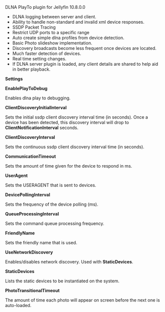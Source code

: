 DLNA PlayTo plugin for Jellyfin 10.8.0.0

- DLNA logging between server and client.
- Ability to handle non-standard and invalid xml device responses.
- SSDP Packet Tracing
- Restrict UDP ports to a specific range
- Auto create simple dlna profiles from device detection.
- Basic Photo slideshow implementation.
- Discovery broadcasts become less frequent once devices are located.
- Much faster detection of devices.
- Real time setting changes.
- If DLNA server plugin is loaded, any client details are shared to help aid in better playback.

**Settings**

**EnablePlayToDebug**

Enables dlna play to debugging.

**ClientDiscoveryInitialInterval**

Sets the initial ssdp client discovery interval time (in seconds).
Once a device has been detected, this discovery interval will drop to **ClientNotificationInterval** seconds.
        
**ClientDiscoveryInterval**

Sets the continuous ssdp client discovery interval time (in seconds).

**CommunicationTimeout**

Sets the amount of time given for the device to respond in ms.

**UserAgent**

Sets the USERAGENT that is sent to devices.

**DevicePollingInterval**

Sets the frequency of the device polling (ms).

**QueueProcessingInterval**

Sets the command queue processing frequency.

**FriendlyName**

Sets the friendly name that is used.

**UseNetworkDiscovery**

Enables/disables network discovery. Used with **StaticDevices**.
        
**StaticDevices**

Lists the static devices to be instantiated on the system.

**PhotoTransitionalTimeout**

The amount of time each photo will appear on screen before the next one is auto-loaded.
